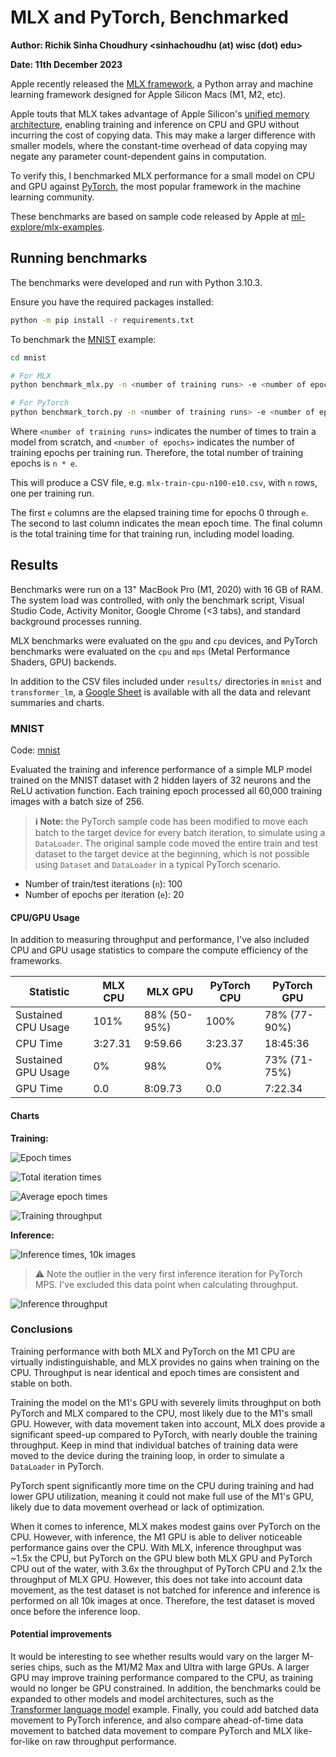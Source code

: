 # MLX and PyTorch, Benchmarked
**Author: Richik Sinha Choudhury <sinhachoudhu (at) wisc (dot) edu>**

**Date: 11th December 2023**

Apple recently released the [MLX framework](https://github.com/ml-explore/mlx),
a Python array and machine learning framework designed for Apple Silicon Macs (M1, M2, etc).

Apple touts that MLX takes advantage of Apple Silicon's [unified memory architecture](https://en.wikipedia.org/wiki/Graphics_processing_unit#Integrated_graphics),
enabling training and inference on CPU and GPU without incurring the cost of copying data.
This may make a larger difference with smaller models, where the constant-time overhead of
data copying may negate any parameter count-dependent gains in computation.

To verify this, I benchmarked MLX performance for a small model on CPU and GPU against [PyTorch](https://pytorch.org/), the most popular framework in the machine learning community.

These benchmarks are based on sample code released by Apple at [ml-explore/mlx-examples](https://github.com/ml-explore/mlx-examples).

## Running benchmarks

The benchmarks were developed and run with Python 3.10.3.

Ensure you have the required packages installed:
```sh
python -m pip install -r requirements.txt
```

To benchmark the [MNIST](mnist) example:

```sh
cd mnist

# For MLX
python benchmark_mlx.py -n <number of training runs> -e <number of epochs> [--gpu]

# For PyTorch
python benchmark_torch.py -n <number of training runs> -e <number of epochs> [--gpu]
```
Where `<number of training runs>` indicates the number of times to train a model from scratch,
and `<number of epochs>` indicates the number of training epochs per training run.
Therefore, the total number of training epochs is `n * e`.

<!-- Similar benchmark scripts are available for the [Transformer language model](transformer_lm) example. Please note they must be ran with `--eval` to benchmark inference. -->


This will produce a CSV file, e.g. `mlx-train-cpu-n100-e10.csv`, with `n` rows, one per training run.

The first `e` columns are the elapsed training time for epochs 0 through `e`.
The second to last column indicates the mean epoch time. The final column is
the total training time for that training run, including model loading.

## Results

Benchmarks were run on a 13" MacBook Pro (M1, 2020) with 16 GB of RAM. The system load was controlled, with only the benchmark script, Visual Studio Code, Activity Monitor, Google Chrome (<3 tabs), and standard background processes running.

MLX benchmarks were evaluated on the `gpu` and `cpu` devices, and PyTorch benchmarks were evaluated on the `cpu` and `mps` (Metal Performance Shaders, GPU) backends.

In addition to the CSV files included under `results/` directories in `mnist` and `transformer_lm`, a [Google Sheet](https://docs.google.com/spreadsheets/d/17Rid-DTGz_0k8TLOxUJ2Y3_7QKAOVB2MlagqA5BjNro/edit?usp=sharing) is available with all the data and relevant summaries and charts.

### MNIST
Code: [mnist](mnist)

Evaluated the training and inference performance of a simple MLP model trained on the MNIST dataset with 2 hidden layers of 32 neurons and the ReLU activation function. Each training epoch processed all 60,000 training images with a batch size of 256.

> **ℹ️ Note:** the PyTorch sample code has been modified to move each batch to the target device for every batch iteration,
> to simulate using a `DataLoader`. The original sample code moved the entire train and test dataset to the target device at the beginning, which is not possible using `Dataset` and `DataLoader` in a typical PyTorch scenario.


- Number of train/test iterations (`n`): 100
- Number of epochs per iteration  (`e`): 20

#### CPU/GPU Usage

In addition to measuring throughput and performance, I've also included CPU and GPU usage statistics to compare the compute efficiency of the frameworks.

| Statistic           | MLX CPU | MLX GPU      | PyTorch CPU | PyTorch GPU  |
| ------------------- | ------- | ------------ | ----------- | ------------ |
| Sustained CPU Usage | 101%    | 88% (50-95%) | 100%        | 78% (77-90%) |
| CPU Time            | 3:27.31 | 9:59.66      | 3:23.37     | 18:45:36     |
| Sustained GPU Usage | 0%      | 98%          | 0%          | 73% (71-75%) |
| GPU Time            | 0.0     | 8:09.73      | 0.0         | 7:22.34      |


#### Charts
**Training:**

![Epoch times](assets/epoch-times-mnist.png)

![Total iteration times](assets/iter-time-mnist.png)

![Average epoch times](assets/avg-epoch-time-mnist.png)

![Training throughput](assets/throughput-train-mnist.png)

**Inference:**

![Inference times, 10k images](assets/inference-time-mnist.png)

> :warning: Note the outlier in the very first inference iteration for PyTorch MPS.
I've excluded this data point when calculating throughput.

![Inference throughput](assets/throughput-inference-mnist.png)

### Conclusions

Training performance with both MLX and PyTorch on the M1 CPU are virtually indistinguishable, and MLX provides no gains when training on the CPU. Throughput is near identical and epoch times are consistent and stable on both.

Training the model on the M1's GPU with severely limits throughput on both PyTorch and MLX compared to the CPU, most likely due to the M1's small GPU. However, with data movement taken into account, MLX does provide a significant speed-up compared to PyTorch, with nearly double the training throughput. Keep in mind that individual batches of training data were moved to the device during the training loop, in order to simulate a `DataLoader` in PyTorch.

PyTorch spent significantly more time on the CPU during training and had lower GPU utilization, meaning it could not make full use of the M1's GPU, likely due to data movement overhead or lack of optimization.

When it comes to inference, MLX makes modest gains over PyTorch on the CPU. However, with inference, the M1 GPU is able to deliver noticeable performance gains over the CPU. With MLX, inference throughput was ~1.5x the CPU, but PyTorch on the GPU blew both MLX GPU and PyTorch CPU out of the water, with 3.6x the throughput of PyTorch CPU and 2.1x the throughput of MLX GPU. However, this does not take into account data movement, as the test dataset is not batched for inference and inference is performed on all 10k images at once. Therefore, the test dataset is moved once before the inference loop.

#### Potential improvements

It would be interesting to see whether results would vary on the larger M-series chips, such as the M1/M2 Max and Ultra with large GPUs. A larger GPU may improve training performance compared to the CPU, as training would no longer be GPU constrained. In addition, the benchmarks could be expanded to other models and model architectures, such as the [Transformer language model](transformer_lm) example. Finally, you could add batched data movement to PyTorch inference, and also compare ahead-of-time data movement to batched data movement to compare PyTorch and MLX like-for-like on raw throughput performance.
